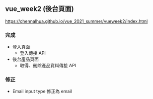 ## vue_week2 (後台頁面)
https://chennalhua.github.io/vue_2021_summer/vueweek2/index.html

### 完成
- 登入頁面
  * 登入傳接 API
- 後台產品頁面
  * 取得、刪除產品資料傳接 API

### 修正
- Email input type 修正為 email

